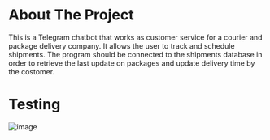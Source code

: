 # About The Project
This is a Telegram chatbot that works as customer service for a courier and package delivery company. It allows the user to track and schedule shipments. The program should be connected to the shipments database in order to retrieve the last update on packages and update delivery time by the costomer.

# Testing
![image](https://user-images.githubusercontent.com/107139838/173210079-b97d5678-6457-40f5-ac30-92edfc1afc87.png)
